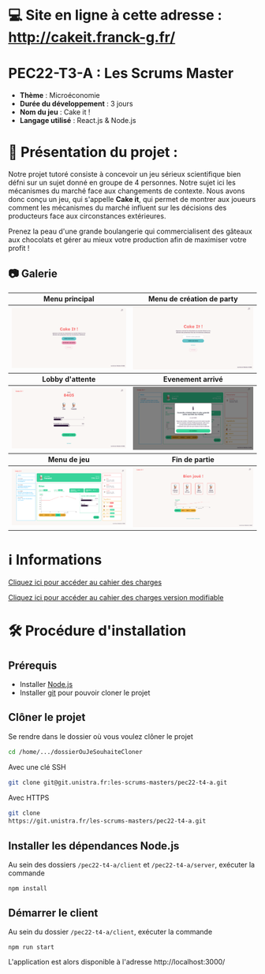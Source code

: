 

# 💻 Site en ligne à cette adresse : **http://cakeit.franck-g.fr/**

# PEC22-T3-A : Les Scrums Master

- **Thème** : Microéconomie
- **Durée du développement** : 3 jours
- **Nom du jeu** : Cake it !
- **Langage utilisé** : React.js & Node.js

# 📃 Présentation du projet :

Notre projet tutoré consiste à concevoir un jeu sérieux scientifique bien défni sur un sujet donné en groupe de 4 personnes. Notre sujet ici les mécanismes du marché face aux changements de contexte. Nous avons donc conçu un jeu, qui s'appelle **Cake it**, qui permet de montrer aux joueurs comment les mécanismes du marché influent sur les décisions des producteurs face aux circonstances extérieures.

Prenez la peau d'une grande boulangerie qui commercialisent des gâteaux aux chocolats et gérer au mieux votre production afin de maximiser votre profit !

## **📷 Galerie**

<table>
    <thead>
        <tr>
            <th>Menu principal</th>
            <th>Menu de création de party</th>
        </tr>
    </thead>
    <tbody>
        <tr>
            <td><img target="_blank" alt="Menu principal" src="./images/homePage.png"/></td>
            <td><img target="_blank" alt="Lobby d'attente" src="./images/createPage.png"></td>
        </tr>
    </tbody>
     <thead>
        <tr>
            <th>Lobby d'attente</th>
            <th>Evenement arrivé</th>
        </tr>
    </thead>
    <tbody>
        <tr>
            <td><img target="_blank" alt="Evenement arrivé" src="./images/roomLobby.png"></td>
            <td><img target="_blank" alt="Menu de jeu" src="./images/newNews.png"></td>
        </tr>
    </tbody>
    <thead>
        <tr>
            <th>Menu de jeu</th>
            <th>Fin de partie</th>
        </tr>
    </thead>
    <tbody>
        <tr>
            <td><img target="_blank" alt="Objectif pédagogique" src="./images/gameView1.png" /></td>
            <td><img target="_blank"  alt="Classement"src="./images/endPage1.png" /></td>
        </tr>
    </tbody>
</table>

# ℹ Informations

[Cliquez ici pour accéder au cahier des charges](./CDD.md)

[Cliquez ici pour accéder au cahier des charges version modifiable](https://docs.google.com/document/d/1XzKFFJWGTYIfo0v8qdau2wIX_IKBXGIUGRrV3Ha9yFI/edit#heading=h.lgvm4rpyhbpq)



# 🛠️ Procédure d'installation

## Prérequis

- Installer [Node.js](https://nodejs.org/en/download/)
- Installer [git](https://git-scm.com/downloads) pour pouvoir cloner le projet

## Clôner le projet

Se rendre dans le dossier où vous voulez clôner le projet

```bash
cd /home/.../dossierOuJeSouhaiteCloner
```

Avec une clé SSH

```bash
git clone git@git.unistra.fr:les-scrums-masters/pec22-t4-a.git
```

Avec HTTPS

```bash
git clone
https://git.unistra.fr/les-scrums-masters/pec22-t4-a.git
```

## Installer les dépendances Node.js

Au sein des dossiers `/pec22-t4-a/client` et `/pec22-t4-a/server`, exécuter la commande

```
npm install
```

## Démarrer le client 
Au sein du dossier `/pec22-t4-a/client`, exécuter la commande

```
npm run start
```

L'application est alors disponible à l'adresse http://localhost:3000/
